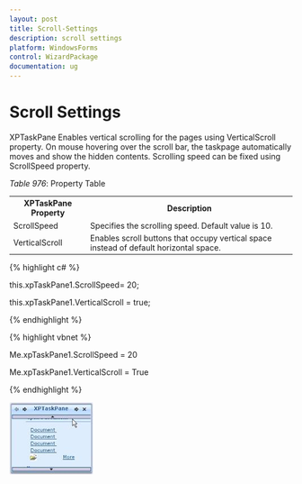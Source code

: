 ```yaml
---
layout: post
title: Scroll-Settings
description: scroll settings
platform: WindowsForms
control: WizardPackage 
documentation: ug
---
```


# Scroll Settings

XPTaskPane Enables vertical scrolling for the pages using VerticalScroll property. On mouse hovering over the scroll bar, the taskpage automatically moves and show the hidden contents. Scrolling speed can be fixed using ScrollSpeed property.

_Table_ _976_: Property Table

<table>
<tr>
<th>
XPTaskPane Property</th><th>
Description</th></tr>
<tr>
<td>
ScrollSpeed</td><td>
Specifies the scrolling speed. Default value is 10.</td></tr>
<tr>
<td>
VerticalScroll</td><td>
Enables scroll buttons that occupy vertical space instead of default horizontal space.</td></tr>
</table>


{% highlight c# %}



this.xpTaskPane1.ScrollSpeed= 20;

this.xpTaskPane1.VerticalScroll = true;

{% endhighlight %}

{% highlight vbnet %}



Me.xpTaskPane1.ScrollSpeed = 20

Me.xpTaskPane1.VerticalScroll = True

{% endhighlight %}

![](Scroll-Settings_images/Scroll-Settings_img1.jpeg)




